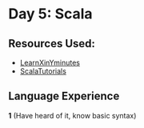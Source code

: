 # Day 5: Scala

## Resources Used:
* [LearnXinYminutes](https://learnxinyminutes.com/docs/scala/)
* [ScalaTutorials](http://scalatutorials.com/tour/interactive_tour_of_scala_lists)

## Language Experience
**1** (Have heard of it, know basic syntax)
